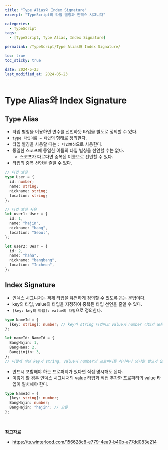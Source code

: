 ```yaml
---
title: "Type Alias와 Index Signature"
excerpt: "TypeScript의 타입 별칭과 인덱스 시그니처"

categories:
  - TypeScript
tags:
  - [TypeScript, Type Alias, Index Signature]

permalink: /TypeScript/Type Alias와 Index Signature/

toc: true
toc_sticky: true

date: 2024-5-23
last_modified_at: 2024-05-23
---
```


# Type Alias와 Index Signature

## Type Alias

- 타입 별칭을 이용하면 변수를 선언하듯 타입을 별도로 정의할 수 있다.
- `type 타입이름 = 타입`의 형태로 정의한다.
- 타입 별칭을 사용할 때는 `: 타입별칭`으로 사용한다.
- 동일한 스코프에 동일한 이름의 타입 별칭을 선언할 수는 없다.
  - 스코프가 다르다면 중복된 이름으로 선언할 수 있다.
- 타입의 중복 선언을 줄일 수 있다.

```ts
// 타입 별칭
type User = {
  id: number;
  name: string;
  nickname: string;
  location: string;
};

// 타입 별칭 사용
let user1: User = {
  id: 1,
  name: "hajin",
  nickname: "bang",
  location: "Seoul",
};

let user2: Uesr = {
  id: 2,
  name: "haha",
  nickname: "bangbang",
  location: "Incheon",
};
```

## Index Signature

- 인덱스 시그니처는 객체 타입을 유연하게 정의할 수 있도록 돕는 문법이다.
- key의 타입, value의 타입을 지정하여 중복된 타입 선언을 줄일 수 있다.
- `[key: key의 타입]: value의 타입`으로 정의한다.

```ts
type NameId = {
  [key: string]: number; // key가 string 타입이고 value가 number 타입인 모든 프로퍼티를 포함
};

let nameId: NameId = {
  BangHajin: 1,
  BangHaHa: 2,
  Bangjinjin: 3,
};
// 이렇게 하면 key가 string, value가 number인 프로퍼티를 하나하나 명시할 필요가 없다.
```

- 반드시 포함해야 하는 프로퍼티가 있다면 직접 명시해도 된다.
- 이렇게 할 경우 인덱스 시그니처의 value 타입과 직접 추가한 프로퍼티의 value 타입이 일치해야 한다.

```ts
type NameId = {
  [key: string]: number;
  BangHajin: number;
  BangHajin: "hajin"; // 오류
};
```

<br/>

**참고자료**

- https://ts.winterlood.com/156628c8-e779-4ea9-b40b-a77dd083e214
